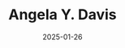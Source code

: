 ---
title: Angela Y. Davis
date: 2025-01-26
tags: [people]
permalink: /people/angela-y-davis/
profile_image: /assets/image.jpg
---